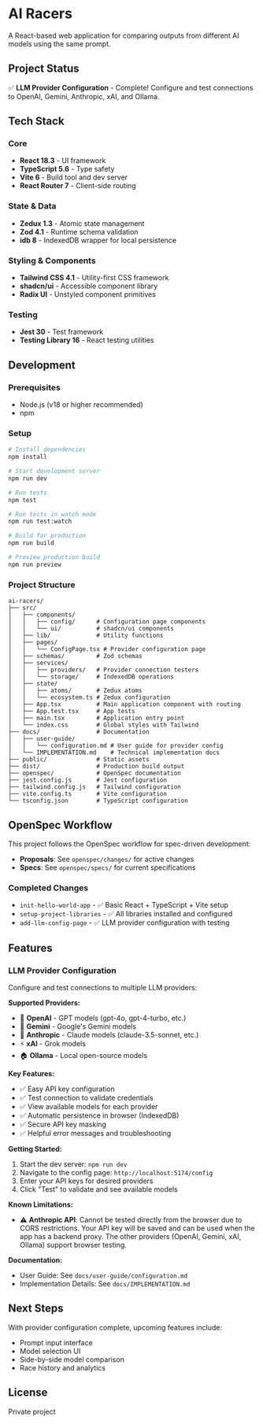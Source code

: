 # AI Racers

A React-based web application for comparing outputs from different AI models using the same prompt.

## Project Status

✅ **LLM Provider Configuration** - Complete! Configure and test connections to OpenAI, Gemini, Anthropic, xAI, and Ollama.

## Tech Stack

### Core
- **React 18.3** - UI framework
- **TypeScript 5.6** - Type safety
- **Vite 6** - Build tool and dev server
- **React Router 7** - Client-side routing

### State & Data
- **Zedux 1.3** - Atomic state management
- **Zod 4.1** - Runtime schema validation
- **idb 8** - IndexedDB wrapper for local persistence

### Styling & Components
- **Tailwind CSS 4.1** - Utility-first CSS framework
- **shadcn/ui** - Accessible component library
- **Radix UI** - Unstyled component primitives

### Testing
- **Jest 30** - Test framework
- **Testing Library 16** - React testing utilities

## Development

### Prerequisites

- Node.js (v18 or higher recommended)
- npm

### Setup

```bash
# Install dependencies
npm install

# Start development server
npm run dev

# Run tests
npm test

# Run tests in watch mode
npm run test:watch

# Build for production
npm run build

# Preview production build
npm run preview
```

### Project Structure

```
ai-racers/
├── src/
│   ├── components/
│   │   ├── config/      # Configuration page components
│   │   └── ui/          # shadcn/ui components
│   ├── lib/             # Utility functions
│   ├── pages/
│   │   └── ConfigPage.tsx # Provider configuration page
│   ├── schemas/         # Zod schemas
│   ├── services/
│   │   ├── providers/   # Provider connection testers
│   │   └── storage/     # IndexedDB operations
│   ├── state/
│   │   ├── atoms/       # Zedux atoms
│   │   └── ecosystem.ts # Zedux configuration
│   ├── App.tsx          # Main application component with routing
│   ├── App.test.tsx     # App tests
│   ├── main.tsx         # Application entry point
│   └── index.css        # Global styles with Tailwind
├── docs/                # Documentation
│   ├── user-guide/
│   │   └── configuration.md # User guide for provider config
│   └── IMPLEMENTATION.md    # Technical implementation docs
├── public/              # Static assets
├── dist/                # Production build output
├── openspec/            # OpenSpec documentation
├── jest.config.js       # Jest configuration
├── tailwind.config.js   # Tailwind configuration
├── vite.config.ts       # Vite configuration
└── tsconfig.json        # TypeScript configuration
```

## OpenSpec Workflow

This project follows the OpenSpec workflow for spec-driven development:

- **Proposals**: See `openspec/changes/` for active changes
- **Specs**: See `openspec/specs/` for current specifications

### Completed Changes

- `init-hello-world-app` - ✅ Basic React + TypeScript + Vite setup
- `setup-project-libraries` - ✅ All libraries installed and configured
- `add-llm-config-page` - ✅ LLM provider configuration with testing

## Features

### LLM Provider Configuration

Configure and test connections to multiple LLM providers:

**Supported Providers:**
- 🤖 **OpenAI** - GPT models (gpt-4o, gpt-4-turbo, etc.)
- 🧠 **Gemini** - Google's Gemini models
- 💬 **Anthropic** - Claude models (claude-3.5-sonnet, etc.)
- ⚡ **xAI** - Grok models
- 🏠 **Ollama** - Local open-source models

**Key Features:**
- ✅ Easy API key configuration
- ✅ Test connection to validate credentials
- ✅ View available models for each provider
- ✅ Automatic persistence in browser (IndexedDB)
- ✅ Secure API key masking
- ✅ Helpful error messages and troubleshooting

**Getting Started:**
1. Start the dev server: `npm run dev`
2. Navigate to the config page: `http://localhost:5174/config`
3. Enter your API keys for desired providers
4. Click "Test" to validate and see available models

**Known Limitations:**
- ⚠️ **Anthropic API**: Cannot be tested directly from the browser due to CORS restrictions. Your API key will be saved and can be used when the app has a backend proxy. The other providers (OpenAI, Gemini, xAI, Ollama) support browser testing.

**Documentation:**
- User Guide: See `docs/user-guide/configuration.md`
- Implementation Details: See `docs/IMPLEMENTATION.md`

## Next Steps

With provider configuration complete, upcoming features include:
- Prompt input interface
- Model selection UI
- Side-by-side model comparison
- Race history and analytics

## License

Private project
